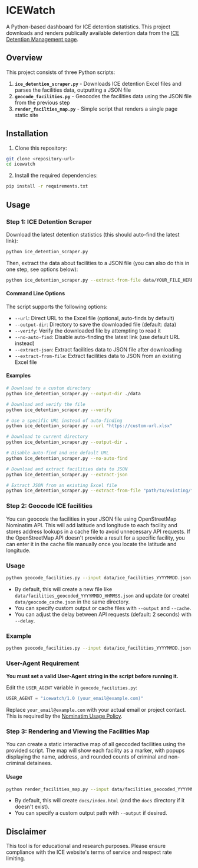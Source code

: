 # ICEWatch

A Python-based dashboard for ICE detention statistics. This project downloads and renders publically available detention data from the [ICE Detention Management page](https://www.ice.gov/detain/detention-management).

## Overview

This project consists of three Python scripts:

1. **`ice_detention_scraper.py`** - Downloads ICE detention Excel files and parses the facilities data, outputting a JSON file
2. **`geocode_facilities.py`** - Geocodes the facilities data using the JSON file from the previous step
3. **`render_facilties_map.py`** - Simple script that renders a single page static site

## Installation

1. Clone this repository:
```bash
git clone <repository-url>
cd icewatch
```

2. Install the required dependencies:
```bash
pip install -r requirements.txt
```

## Usage

### Step 1: ICE Detention Scraper

Download the latest detention statistics (this should auto-find the latest link):

```bash
python ice_detention_scraper.py
```

Then, extract the data about facilities to a JSON file (you can also do this in one step, see options below):

```bash
python ice_detention_scraper.py --extract-from-file data/YOUR_FILE_HERE.xlsx
```

#### Command Line Options

The script supports the following options:

- `--url`: Direct URL to the Excel file (optional, auto-finds by default)
- `--output-dir`: Directory to save the downloaded file (default: data)
- `--verify`: Verify the downloaded file by attempting to read it
- `--no-auto-find`: Disable auto-finding the latest link (use default URL instead)
- `--extract-json`: Extract facilities data to JSON file after downloading
- `--extract-from-file`: Extract facilities data to JSON from an existing Excel file

#### Examples

```bash
# Download to a custom directory
python ice_detention_scraper.py --output-dir ./data

# Download and verify the file
python ice_detention_scraper.py --verify

# Use a specific URL instead of auto-finding
python ice_detention_scraper.py --url "https://custom-url.xlsx"

# Download to current directory
python ice_detention_scraper.py --output-dir .

# Disable auto-find and use default URL
python ice_detention_scraper.py --no-auto-find

# Download and extract facilities data to JSON
python ice_detention_scraper.py --extract-json

# Extract JSON from an existing Excel file
python ice_detention_scraper.py --extract-from-file "path/to/existing/file.xlsx"
```



### Step 2: Geocode ICE facilities

You can geocode the facilities in your JSON file using OpenStreetMap Nominatim API. This will add latitude and longitude to each facility and stores address lookups in a cache file to avoid unnecessary API requests. If the OpenStreetMap API doesn't provide a result for a specific facility, you can enter it in the cache file manually once you locate the latitude and longitude.

### Usage

```bash
python geocode_facilities.py --input data/ice_facilities_YYYYMMDD.json
```

- By default, this will create a new file like `data/facilities_geocoded_YYYYMMDD_HHMMSS.json` and update (or create) `data/geocode_cache.json` in the same directory.
- You can specify custom output or cache files with `--output` and `--cache`.
- You can adjust the delay between API requests (default: 2 seconds) with `--delay`.

### Example

```bash
python geocode_facilities.py --input data/ice_facilities_YYYYMMDD.json --output data/facilities_geocoded_YYYYMMDD.json --cache data/geocode_cache.json
```

### User-Agent Requirement

**You must set a valid User-Agent string in the script before running it.**

Edit the `USER_AGENT` variable in `geocode_facilities.py`:

```python
USER_AGENT = "icewatch/1.0 (your_email@example.com)"
```

Replace `your_email@example.com` with your actual email or project contact. This is required by the [Nominatim Usage Policy](https://operations.osmfoundation.org/policies/nominatim/).

### Step 3: Rendering and Viewing the Facilities Map

You can create a static interactive map of all geocoded facilities using the provided script. The map will show each facility as a marker, with popups displaying the name, address, and rounded counts of criminal and non-criminal detainees.

#### Usage

```bash
python render_facilities_map.py --input data/facilities_geocoded_YYYYMMDD.json
```

- By default, this will create `docs/index.html` (and the `docs` directory if it doesn't exist).
- You can specify a custom output path with `--output` if desired.

## Disclaimer

This tool is for educational and research purposes. Please ensure compliance with the ICE website's terms of service and respect rate limiting.